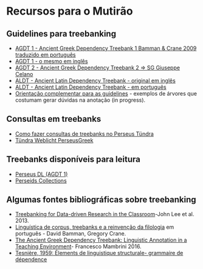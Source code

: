 # Recursos para o Mutirão
## Guidelines para treebanking 
*  [AGDT 1 - Ancient Greek Dependency Treebank 1 Bamman & Crane 2009 traduzido em português](https://drive.google.com/file/d/0BzWgyyc96J7LTWJEUzFibWx6MEE/view?usp=sharing&resourcekey=0-swJM3GDBRRfQoIETnwat_w)
*  [AGDT 1 - o mesmo em inglês](https://drive.google.com/file/d/1NqFUHRN13hC1CCzGfk-damJ-Sb_C7RDr/view?usp=sharing)
*  [AGDT 2 - Ancient Greek Dependency Treebank 2 => SG Giuseppe Celano](https://github.com/PerseusDL/treebank_data/blob/master/AGDT2/guidelines/Greek_guidelines.md)
*  [ALDT - Ancient Latin Dependency Treebank - original em inglês](https://drive.google.com/file/d/1jDzC_sNkLmH8dGt_LB5PZpRJxLSDM2Ot/view?usp=sharing)
*  [ALDT - Ancient Latin Dependency Treebank - em português](https://drive.google.com/file/d/1Fpuwy6I2ow1xBjiLSLRsN_4zVJdDcids/view?usp=sharing)
* [Orientação complementar para as guidelines](https://github.com/aniseferreira/LetrasClassicasDigitais/blob/master/exemplos-anotacao-arvores.md) - exemplos de árvores que costumam gerar dúvidas na anotação (in progress).

## Consultas em treebanks
*  [Como fazer consultas de treebanks no Perseus Tündra ](https://docs.google.com/document/d/19WPl8VhEv7o1N2QR5WwPER3wJmjiDnEDVeTu15H8A4M/edit?usp=sharing)
*  [Tündra Weblicht PerseusGreek](https://weblicht.sfs.uni-tuebingen.de/Tundra/PerseusGreek/)

## Treebanks disponíveis para leitura

* [Perseus DL (AGDT 1)](https://perseusdl.github.io/treebank_data/)
* [Perseids Collections](https://github.com/perseids-publications)

## Algumas fontes bibliográficas sobre treebanking

* [Treebanking for Data-driven Research in the Classroom](https://drive.google.com/file/d/13ZJZaQE6t_jfwzglRFkxq5fVJsDLKSWI/view?usp=sharing)-John Lee et al. 2013. 
* [Linguística de corpus, treebanks e a reinvenção da filologia](https://drive.google.com/file/d/11AAnGBwGTZi5Rhb2kh9lYxF_g-MmzBs0/view?usp=sharing) em português - David Bamman, Gregory Crane.
* [The Ancient Greek Dependency Treebank: Linguistic Annotation in a Teaching Environment](https://drive.google.com/file/d/1Is197ZNyizFYdu_dgEjkx4RNYC3q5Eza/view?usp=sharing)- Francesco Mambrini 2016.
* [Tesnière, 1959: Élements de linguistique structurale- grammaire de dépendence](https://drive.google.com/file/d/1Pdt-ctu6xEhdmovEk_64MXLhMPhGhBIi/view?usp=sharing)
